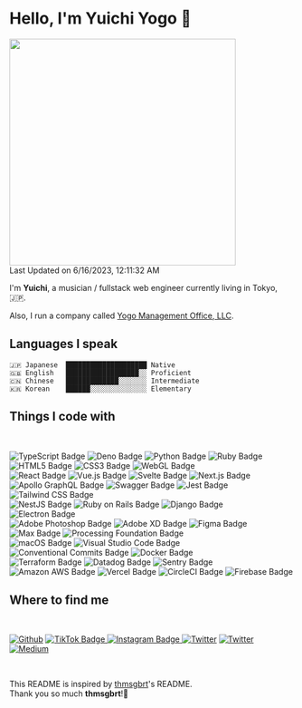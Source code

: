 # Hello, I'm Yuichi Yogo 👋

<!--START_SECTION:lapras-card-->
<a href="https://lapras.com/public/yuichkun" target="_blank" rel="noopener noreferrer"><img src="https://lapras-card-generator.vercel.app/api/svg?e=3.84&b=3.67&i=3.64&b1=%23000000&b2=%23cc0000&i1=%23212121&i2=%23666666&l=ja" width="400" ></a>  
Last Updated on 6/16/2023, 12:11:32 AM
<!--END_SECTION:lapras-card-->

I'm <b>Yuichi</b>, a musician / fullstack web engineer currently living in Tokyo, 🇯🇵.

Also, I run a company called [Yogo Management Office, LLC](https://yogo-management-office.com/).
## Languages I speak

    🇯🇵 Japanese  ████████████████████ Native
    🇬🇧 English   ██████████████████░░ Proficient
    🇨🇳 Chinese   █████████████░░░░░░░ Intermediate
    🇰🇷 Korean    ██████░░░░░░░░░░░░░░ Elementary

## Things I code with

<br/>

<p>
  <img src="https://img.shields.io/badge/TypeScript-3178C6?logo=typescript&logoColor=fff&style=flat-square" alt="TypeScript Badge">
  <img src="https://img.shields.io/badge/Deno-000?logo=deno&logoColor=fff&style=flat-square" alt="Deno Badge">
  <img src="https://img.shields.io/badge/Python-3776AB?logo=python&logoColor=fff&style=flat-square" alt="Python Badge">
  <img src="https://img.shields.io/badge/Ruby-CC342D?logo=ruby&logoColor=fff&style=flat-square" alt="Ruby Badge"><br/>
  <img src="https://img.shields.io/badge/HTML5-E34F26?logo=html5&logoColor=fff&style=flat-square" alt="HTML5 Badge">
  <img src="https://img.shields.io/badge/CSS3-1572B6?logo=css3&logoColor=fff&style=flat-square" alt="CSS3 Badge">
  <img src="https://img.shields.io/badge/WebGL-900?logo=webgl&logoColor=fff&style=flat-square" alt="WebGL Badge"><br/>
  <img src="https://img.shields.io/badge/React-61DAFB?logo=react&logoColor=000&style=flat-square" alt="React Badge">
  <img src="https://img.shields.io/badge/Vue.js-4FC08D?logo=vuedotjs&logoColor=fff&style=flat-square" alt="Vue.js Badge">
  <img src="https://img.shields.io/badge/Svelte-FF3E00?logo=svelte&logoColor=fff&style=flat-square" alt="Svelte Badge">
  <img src="https://img.shields.io/badge/Next.js-000?logo=nextdotjs&logoColor=fff&style=flat-square" alt="Next.js Badge"><br/>
  <img src="https://img.shields.io/badge/Apollo%20GraphQL-311C87?logo=apollographql&logoColor=fff&style=flat-square" alt="Apollo GraphQL Badge">
  <img src="https://img.shields.io/badge/Swagger-85EA2D?logo=swagger&logoColor=000&style=flat-square" alt="Swagger Badge">
  <img src="https://img.shields.io/badge/Jest-C21325?logo=jest&logoColor=fff&style=flat-square" alt="Jest Badge">
  <img src="https://img.shields.io/badge/Tailwind%20CSS-06B6D4?logo=tailwindcss&logoColor=fff&style=flat-square" alt="Tailwind CSS Badge"><br/>
  <img src="https://img.shields.io/badge/NestJS-E0234E?logo=nestjs&logoColor=fff&style=flat-square" alt="NestJS Badge">
  <img src="https://img.shields.io/badge/Ruby%20on%20Rails-C00?logo=rubyonrails&logoColor=fff&style=flat-square" alt="Ruby on Rails Badge">
  <img src="https://img.shields.io/badge/Django-092E20?logo=django&logoColor=fff&style=flat-square" alt="Django Badge"><br/>
  <img src="https://img.shields.io/badge/Electron-47848F?logo=electron&logoColor=fff&style=flat-square" alt="Electron Badge"><br/>
  <img src="https://img.shields.io/badge/Adobe%20Photoshop-31A8FF?logo=adobephotoshop&logoColor=fff&style=flat-square" alt="Adobe Photoshop Badge">
  <img src="https://img.shields.io/badge/Adobe%20XD-FF61F6?logo=adobexd&logoColor=fff&style=flat-square" alt="Adobe XD Badge">
  <img src="https://img.shields.io/badge/Figma-F24E1E?logo=figma&logoColor=fff&style=flat-square" alt="Figma Badge"><br/>
  <img src="https://img.shields.io/badge/Max-525252?logo=max&logoColor=fff&style=flat-square" alt="Max Badge">
  <img src="https://img.shields.io/badge/Processing-069?logo=processingfoundation&logoColor=fff&style=flat-square" alt="Processing Foundation Badge"><br/>
  <img src="https://img.shields.io/badge/macOS-000?logo=macos&logoColor=fff&style=flat-square" alt="macOS Badge">
  <img src="https://img.shields.io/badge/Visual%20Studio%20Code-007ACC?logo=visualstudiocode&logoColor=fff&style=flat-square" alt="Visual Studio Code Badge">
  <img src="https://img.shields.io/badge/Conventional%20Commits-FE5196?logo=conventionalcommits&logoColor=fff&style=flat-square" alt="Conventional Commits Badge">
  <img src="https://img.shields.io/badge/Docker-2496ED?logo=docker&logoColor=fff&style=flat-square" alt="Docker Badge"><br/>
  <img src="https://img.shields.io/badge/Terraform-7B42BC?logo=terraform&logoColor=fff&style=flat-square" alt="Terraform Badge">
  <img src="https://img.shields.io/badge/Datadog-632CA6?logo=datadog&logoColor=fff&style=flat-square" alt="Datadog Badge">
  <img src="https://img.shields.io/badge/Sentry-362D59?logo=sentry&logoColor=fff&style=flat-square" alt="Sentry Badge">
  <img src="https://img.shields.io/badge/Amazon%20AWS-232F3E?logo=amazonaws&logoColor=fff&style=flat-square" alt="Amazon AWS Badge">
  <img src="https://img.shields.io/badge/Vercel-000?logo=vercel&logoColor=fff&style=flat-square" alt="Vercel Badge">
  <img src="https://img.shields.io/badge/CircleCI-343434?logo=circleci&logoColor=fff&style=flat-square" alt="CircleCI Badge">
  <img src="https://img.shields.io/badge/Firebase-FFCA28?logo=firebase&logoColor=000&style=flat-square" alt="Firebase Badge">
<br/>

## Where to find me

<br/>

<p>
<a href="https://github.com/yuichkun" target="_blank"><img alt="Github" src="https://img.shields.io/badge/GitHub-%2312100E.svg?&style=for-the-badge&logo=Github&logoColor=white" /></a>
<a href="https://www.tiktok.com/@dododo_japan" target="_blank"><img src="https://img.shields.io/badge/TikTok-000?logo=tiktok&logoColor=fff&style=for-the-badge" alt="TikTok Badge">
</a>
<a href="https://www.instagram.com/yuichi_yogo/" target="_blank">
<img src="https://img.shields.io/badge/Instagram-E4405F?logo=instagram&logoColor=fff&style=for-the-badge" alt="Instagram Badge">
</a>
<a href="https://twitter.com/yogo_yuichi" target="_blank"><img alt="Twitter" src="https://img.shields.io/badge/twitter-ja-%231DA1F2.svg?&style=for-the-badge&logo=twitter&logoColor=white" /></a>
<a href="https://twitter.com/yuichi_yogo" target="_blank"><img alt="Twitter" src="https://img.shields.io/badge/twitter-en-%231DA1F2.svg?&style=for-the-badge&logo=twitter&logoColor=white" /></a>
<a href="https://medium.com/@yuichkun" target="_blank"><img alt="Medium" src="https://img.shields.io/badge/medium-%2312100E.svg?&style=for-the-badge&logo=medium&logoColor=white" /></a>
</p>

<br/>

This README is inspired by [thmsgbrt](https://github.com/thmsgbrt/thmsgbrt)'s README.  
Thank you so much <b>thmsgbrt</b>!🎉
